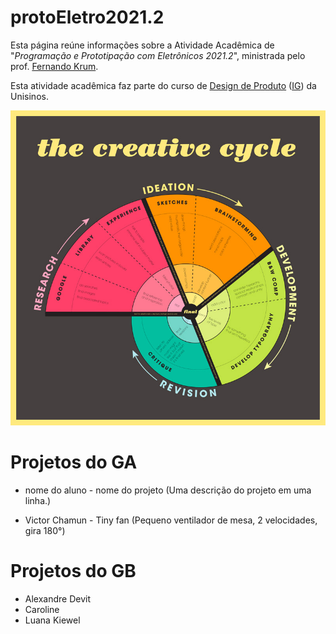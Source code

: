 # protoEletro2021.2

Esta página reúne informações sobre a Atividade Acadêmica de "_Programação e Prototipação com Eletrônicos 2021.2_", ministrada pelo prof. [Fernando Krum](http://www.ferkrum.com). 

Esta atividade acadêmica faz parte do curso de [Design de Produto](https://www.unisinos.br/vestibular/curso/jogos-digitais/porto-alegre)  ([IG](https://www.instagram.com/jogosdigitaisunisinos/)) da Unisinos. 



![texto alternativo](/01.jpg "meu deus")



# Projetos do GA
* nome do aluno - nome do projeto (Uma descrição do projeto em uma linha.)

* Victor Chamun - Tiny fan (Pequeno ventilador de mesa, 2 velocidades, gira 180°)


# Projetos do GB

* Alexandre Devit
* Caroline
* Luana Kiewel


